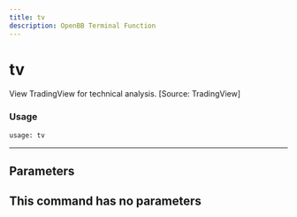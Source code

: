 ```yaml
---
title: tv
description: OpenBB Terminal Function
---
```


# tv

View TradingView for technical analysis. [Source: TradingView]

### Usage 
```python
usage: tv
```
---
## Parameters

This command has no parameters
---
